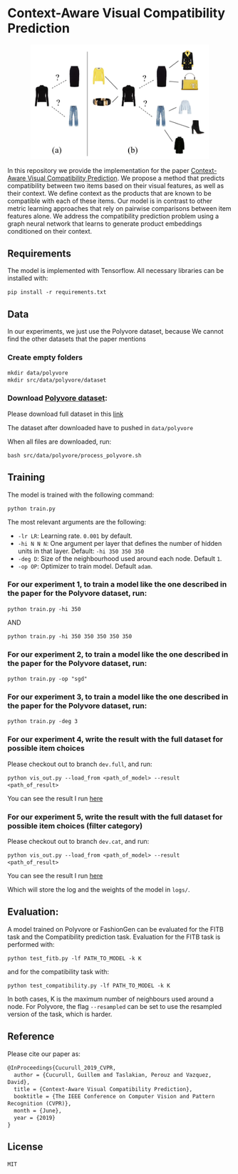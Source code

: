 
# Context-Aware Visual Compatibility Prediction

<div align="center">
  <img src="docs/main_fig.png" width="400" />
</div>

In this repository we provide the implementation for the paper [Context-Aware Visual Compatibility Prediction](https://arxiv.org/abs/1902.03646). We propose a method that predicts compatibility between two items based on their visual features, as well as their context. We define context as the products that are known to be compatible with each of these items. Our model is in contrast to other metric learning approaches that rely on pairwise comparisons between item features alone. We address the compatibility prediction problem using a graph neural network that learns to generate product embeddings conditioned on their context. 

## Requirements

The model is implemented with Tensorflow. All necessary libraries can be installed with:

    pip install -r requirements.txt

## Data
In our experiments, we just use the Polyvore dataset, because We cannot find the other datasets that the paper mentions
### Create empty folders
```shell
mkdir data/polyvore
mkdir src/data/polyvore/dataset
```
### Download [Polyvore dataset](https://github.com/xthan/polyvore-dataset):
Please download full dataset in this [link](https://drive.google.com/drive/folders/1splSxGhduNFZXLb518BusnEwqphyABeK?usp=sharing)

The dataset after downloaded have to pushed in `data/polyvore` 

When all files are downloaded, run:
```shell
bash src/data/polyvore/process_polyvore.sh
```


## Training
The model is trained with the following command:

    python train.py

The most relevant arguments are the following:

 - `-lr LR`: Learning rate. `0.001` by  default.
 - `-hi N N N`: One argument per layer that defines the number of hidden units in that layer. Default: `-hi 350 350 350`
 - `-deg D`: Size of the neighbourhood used around each node. Default `1`.
 - `-op OP`: Optimizer to train model. Default `adam`.
 
### For our experiment 1, to train a model like the one described in the paper for the Polyvore dataset, run:
```shell
python train.py -hi 350
```
AND 
```shell
python train.py -hi 350 350 350 350 350
```
### For our experiment 2, to train a model like the one described in the paper for the Polyvore dataset, run:
```shell
python train.py -op "sgd"
```
### For our experiment 3, to train a model like the one described in the paper for the Polyvore dataset, run:
```shell
python train.py -deg 3
```
### For our experiment 4, write the result with the full dataset for possible item choices
Please checkout out to branch `dev.full`, and run:
```shell
python vis_out.py --load_from <path_of_model> --result <path_of_result>
```
You can see the result I run [here](https://drive.google.com/drive/folders/1f5OXl8zjFqCO56W_g2BaRPgh8RiAl6Jp?usp=sharing)
### For our experiment 5, write the result with the full dataset for possible item choices (filter category)
Please checkout out to branch `dev.cat`, and run:
```shell
python vis_out.py --load_from <path_of_model> --result <path_of_result>
```
You can see the result I run [here](https://drive.google.com/drive/folders/1-XcDoKXIm91KlkwWhLQJ6kVFFbcQOlyT?usp=sharing)


Which will store the log and the weights of the model in `logs/`.

## Evaluation:
A model trained on Polyvore or FashionGen can be evaluated for the FITB task and the Compatibility prediction task.
Evaluation for the FITB task is performed with:

    python test_fitb.py -lf PATH_TO_MODEL -k K

and for the compatibility task with:

    python test_compatibility.py -lf PATH_TO_MODEL -k K

In both cases, K is the maximum number of neighbours used around a node. For Polyvore, the flag `--resampled` can be set to use the resampled version of the task, which is harder.

## Reference
Please cite our paper as:

    @InProceedings{Cucurull_2019_CVPR,
      author = {Cucurull, Guillem and Taslakian, Perouz and Vazquez, David},
      title = {Context-Aware Visual Compatibility Prediction},
      booktitle = {The IEEE Conference on Computer Vision and Pattern Recognition (CVPR)},
      month = {June},
      year = {2019}
    }


## License
`MIT`
